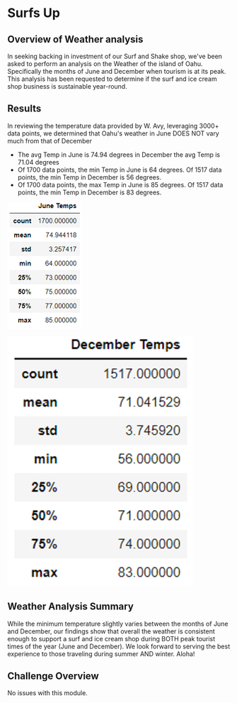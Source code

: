 
# Surfs Up

## Overview of  Weather analysis
In seeking backing in investment of our Surf and Shake shop, we've been asked to perform an analysis on the Weather of the island of Oahu. Specifically the months of June and December when tourism is at its peak. This analysis has been requested to determine if the surf and ice cream shop business is sustainable year-round. 

## Results
In reviewing the temperature data provided by W. Avy, leveraging 3000+ data points, we determined that Oahu's weather in June DOES NOT vary much from that of December
  - The avg Temp in June is 74.94 degrees in December the avg Temp is 71.04 degrees
  - Of 1700 data points, the min Temp in June is 64 degrees. Of 1517 data points, the min Temp in December is 56 degrees.
  - Of 1700 data points, the max Temp in June is 85 degrees. Of 1517 data points, the min Temp in December is 83 degrees.  
  
  ![June Findings](https://github.com/taxcollecter/surfs_up/blob/bd210f73b5d40902d31a5ba1fb6c1c2b38398883/Resources/June_Temps.png)

  ![December Findings](https://github.com/taxcollecter/surfs_up/blob/bd210f73b5d40902d31a5ba1fb6c1c2b38398883/Resources/December_Temps.png)

## Weather Analysis Summary
While the minimum temperature slightly varies between the months of June and December, our findings show that overall the weather is consistent enough to support a surf and ice cream shop during BOTH peak tourist times of the year (June and December). We look forward to serving the best experience to those traveling during summer AND winter. Aloha!  
  
  ## Challenge Overview
 No issues with this module. 
